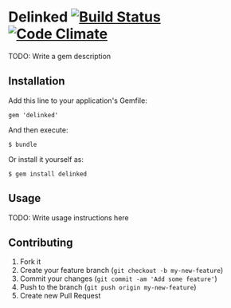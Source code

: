 # Delinked [![Build Status](https://travis-ci.org/jgraber/delinked.png?branch=master)](https://travis-ci.org/jgraber/delinked) [![Code Climate](https://codeclimate.com/github/jgraber/delinked.png)](https://codeclimate.com/github/jgraber/delinked)

TODO: Write a gem description

## Installation

Add this line to your application's Gemfile:

    gem 'delinked'

And then execute:

    $ bundle

Or install it yourself as:

    $ gem install delinked

## Usage

TODO: Write usage instructions here

## Contributing

1. Fork it
2. Create your feature branch (`git checkout -b my-new-feature`)
3. Commit your changes (`git commit -am 'Add some feature'`)
4. Push to the branch (`git push origin my-new-feature`)
5. Create new Pull Request
